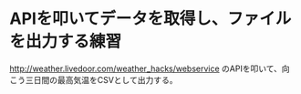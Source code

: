 # APIを叩いてデータを取得し、ファイルを出力する練習

 http://weather.livedoor.com/weather_hacks/webservice のAPIを叩いて、向こう三日間の最高気温をCSVとして出力する。